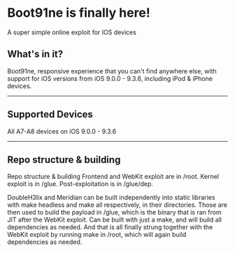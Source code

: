 # Boot91ne is finally here!

A super simple online exploit for IOS devices

## What's in it?

Boot91ne, responsive experience that you can't find anywhere else, with support for iOS versions from iOS 9.0.0 - 9.3.6, including iPod & iPhone devices.

---

## Supported Devices

All A7-A8 devices on iOS 9.0.0 - 9.3.6

---

## Repo structure & building

Repo structure & building
Frontend and WebKit exploit are in /root.
Kernel exploit is in /glue.
Post-exploitation is in /glue/dep.

DoubleH3lix and Meridian can be built independently into static libraries with make headless and make all respectively, in their directories.
Those are then used to build the payload in /glue, which is the binary that is ran from JIT after the WebKit exploit. Can be built with just a make, and will build all dependencies as needed.
And that is all finally strung together with the WebKit exploit by running make in /root, which will again build dependencies as needed.

